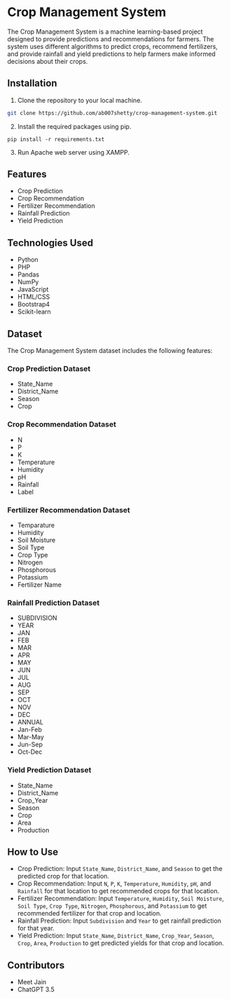 # Crop Management System

The Crop Management System is a machine learning-based project designed to provide predictions and recommendations for farmers. The system uses different algorithms to predict crops, recommend fertilizers, and provide rainfall and yield predictions to help farmers make informed decisions about their crops.

## Installation

1. Clone the repository to your local machine.
```bash
git clone https://github.com/ab007shetty/crop-management-system.git
```
2. Install the required packages using pip.
```
pip install -r requirements.txt
```
3. Run Apache web server using XAMPP.

## Features
- Crop Prediction
- Crop Recommendation
- Fertilizer Recommendation
- Rainfall Prediction
- Yield Prediction

## Technologies Used
- Python
- PHP
- Pandas
- NumPy
- JavaScript
- HTML/CSS
- Bootstrap4
- Scikit-learn

## Dataset
The Crop Management System dataset includes the following features:

### Crop Prediction Dataset
- State_Name
- District_Name
- Season
- Crop

### Crop Recommendation Dataset
- N
- P
- K
- Temperature
- Humidity
- pH
- Rainfall
- Label

### Fertilizer Recommendation Dataset
- Temparature
- Humidity
- Soil Moisture
- Soil Type
- Crop Type
- Nitrogen
- Phosphorous
- Potassium
- Fertilizer Name

### Rainfall Prediction Dataset
- SUBDIVISION
- YEAR
- JAN
- FEB
- MAR
- APR
- MAY
- JUN
- JUL
- AUG
- SEP
- OCT
- NOV
- DEC
- ANNUAL
- Jan-Feb
- Mar-May
- Jun-Sep
- Oct-Dec

### Yield Prediction Dataset
- State_Name
- District_Name
- Crop_Year
- Season
- Crop
- Area
- Production

## How to Use
- Crop Prediction: Input `State_Name`, `District_Name`, and `Season` to get the predicted crop for that location.
- Crop Recommendation: Input `N`, `P`, `K`, `Temperature`, `Humidity`, `pH`, and `Rainfall` for that location to get recommended crops for that location.
- Fertilizer Recommendation: Input `Temperature`, `Humidity`, `Soil Moisture`, `Soil Type`, `Crop Type`, `Nitrogen`, `Phosphorous`, and `Potassium` to get recommended fertilizer for that crop and location.
- Rainfall Prediction: Input `Subdivision` and `Year` to get rainfall prediction for that year.
- Yield Prediction: Input `State_Name`, `District_Name`, `Crop_Year`, `Season`, `Crop`, `Area`, `Production` to get predicted yields for that crop and location.

## Contributors
- Meet Jain
- ChatGPT 3.5
